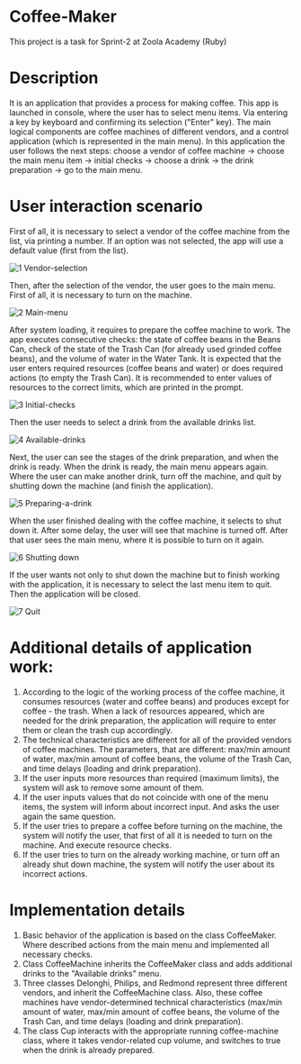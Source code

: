 # Coffee-Maker
This project is a task for Sprint-2 at Zoola Academy (Ruby)

# Description
It is an application that provides a process for making coffee. This app is launched in console, where the user has to select menu items. Via entering a key by keyboard and confirming its selection ("Enter" key).
The main logical components are coffee machines of different vendors, and a control application (which is represented in the main menu).
In this application the user follows the next steps: choose a vendor of coffee machine -> choose the main menu item -> initial checks -> choose a drink -> the drink preparation -> go to the main menu.

# User interaction scenario
First of all, it is necessary to select a vendor of the coffee machine from the list, via printing a number. If an option was not selected, the app will use a default value (first from the list).

![1  Vendor-selection](https://user-images.githubusercontent.com/39213432/171286562-d64f7d60-9601-4437-bf76-ff9922406250.png)

Then, after the selection of the vendor, the user goes to the main menu.
First of all, it is necessary to turn on the machine.

![2  Main-menu](https://user-images.githubusercontent.com/39213432/171286565-7e035f8e-4b85-4f86-9ef3-44ccb8f935ed.png)

After system loading, it requires to prepare the coffee machine to work. The app executes consecutive checks: the state of coffee beans in the Beans Can, check of the state of the Trash Can (for already used grinded coffee beans), and the volume of water in the Water Tank. It is expected that the user enters required resources (coffee beans and water) or does required actions (to empty the Trash Can). It is recommended to enter values of resources to the correct limits, which are printed in the prompt.

![3  Initial-checks](https://user-images.githubusercontent.com/39213432/171286567-4b21a1cc-b51e-492b-b8d8-d7c06ac91d8f.png)

Then the user needs to select a drink from the available drinks list.

![4  Available-drinks](https://user-images.githubusercontent.com/39213432/171286571-e5dd04c9-5cab-4bba-9222-892a9d0b8b29.png)

Next, the user can see the stages of the drink preparation, and when the drink is ready. When the drink is ready, the main menu appears again. Where the user can make another drink, turn off the machine, and quit by shutting down the machine (and finish the application).

![5  Preparing-a-drink](https://user-images.githubusercontent.com/39213432/171286572-bc32d470-0957-4226-bb34-ccd6a14a941a.png)

When the user finished dealing with the coffee machine, it selects to shut down it. After some delay, the user will see that machine is turned off. After that user sees the main menu, where it is possible to turn on it again.

![6  Shutting down](https://user-images.githubusercontent.com/39213432/171286574-e6d33828-579c-42fe-aadf-ca1dc2f22b6d.png)

If the user wants not only to shut down the machine but to finish working with the application, it is necessary to select the last menu item to quit. Then the application will be closed.

![7  Quit](https://user-images.githubusercontent.com/39213432/171286575-e9bfa3d5-10a7-4cf6-a9eb-0615d44217f0.png)


# Additional details of application work:
1) According to the logic of the working process of the coffee machine, it consumes resources (water and coffee beans) and produces except for coffee - the trash. When a lack of resources appeared, which are needed for the drink preparation, the application will require to enter them or clean the trash cup accordingly.
2) The technical characteristics are different for all of the provided vendors of coffee machines. The parameters, that are different: max/min amount of water, max/min amount of coffee beans, the volume of the Trash Can, and time delays (loading and drink preparation).
3) If the user inputs more resources than required (maximum limits), the system will ask to remove some amount of them.
4) If the user inputs values that do not coincide with one of the menu items, the system will inform about incorrect input. And asks the user again the same question.
5) If the user tries to prepare a coffee before turning on the machine, the system will notify the user, that first of all it is needed to turn on the machine. And execute resource checks.
6) If the user tries to turn on the already working machine, or turn off an already shut down machine, the system will notify the user about its incorrect actions.

# Implementation details
1. Basic behavior of the application is based on the class CoffeeMaker. Where described actions from the main menu and implemented all necessary checks.
2. Class CoffeeMachine inherits the CoffeeMaker class and adds additional drinks to the "Available drinks" menu.
3. Three classes Delonghi, Philips, and Redmond represent three different vendors, and inherit the CoffeeMachine class. Also, these coffee machines have vendor-determined technical characteristics (max/min amount of water, max/min amount of coffee beans, the volume of the Trash Can, and time delays (loading and drink preparation).
4. The class Cup interacts with the appropriate running coffee-machine class, where it takes vendor-related cup volume, and switches to true when the drink is already prepared.



